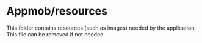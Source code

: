 # Appmob/resources

This folder contains resources (such as images) needed by the application. This file can
be removed if not needed.
